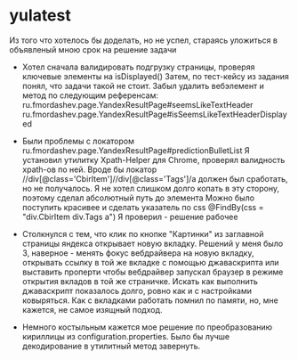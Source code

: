 # yulatest

Из того что хотелось бы доделать, но не успел, стараясь уложиться в объявленый мною срок на решение задачи

* Хотел сначала валидировать подгрузку страницы, проверяя ключевые элементы на isDisplayed()
Затем, по тест-кейсу из задания понял, что задачи такой не стоит. Забыл удалить вебэлемент и метод по следующим референсам:
ru.fmordashev.page.YandexResultPage#seemsLikeTextHeader
ru.fmordashev.page.YandexResultPage#isSeemsLikeTextHeaderDisplayed

* Были проблемы с локатором ru.fmordashev.page.YandexResultPage#predictionBulletList
Я установил утилитку Xpath-Helper для Chrome, проверял валидность xpath-ов по ней.
Вроде бы локатор //div[@class='CbirItem']//div[@class='Tags']/a должен был сработать, но не получалось. Я не хотел слишком долго копать в эту сторону, поэтому сделал абсолютный путь до элемента
Можно было поступить красивее и сделать указатель по css
@FindBy(css = "div.CbirItem div.Tags a")
Я проверил - решение рабочее

* Столкнулся с тем, что клик по кнопке "Картинки" из заглавной страницы яндекса открывает новую вкладку. 
Решений у меня было 3, наверное - менять фокус вебдрайвера на новую вкладку, открывать ссылку в той же вкладке с помощью джаваскрипта или выставить проперти чтобы вебдрайвер запускал браузер в режиме открытия вкладов в той же страничке. Искать как выполнить джаваскрипт показалось долго, ровно как и с настройками ковыряться. Как с вкладками работать помнил по памяти, но, мне кажется, не самое изящный подход.

* Немного костыльным кажется мое решение по преобразованию кириллицы из configuration.properties. Было бы лучше декодирование в утилитный метод завернуть.

